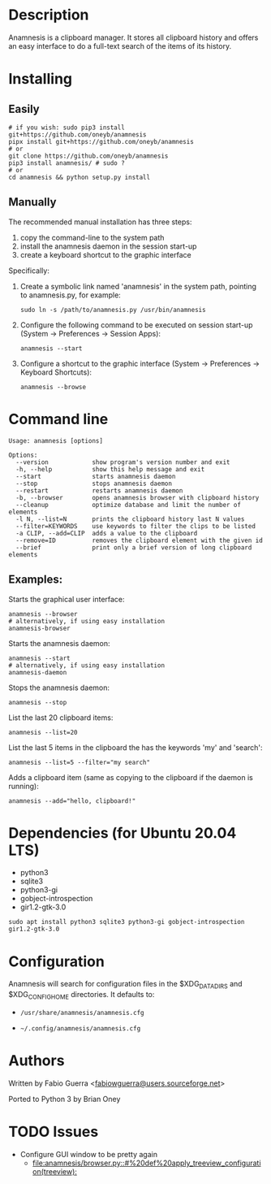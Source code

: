# Description

Anamnesis is a clipboard manager. It stores all clipboard history and
offers an easy interface to do a full-text search of the items of its
history.

# Installing

## Easily

``` shell
# if you wish: sudo pip3 install git+https://github.com/oneyb/anamnesis 
pipx install git+https://github.com/oneyb/anamnesis
# or
git clone https://github.com/oneyb/anamnesis
pip3 install anamnesis/ # sudo ?
# or
cd anamnesis && python setup.py install
```

## Manually

The recommended manual installation has three steps:

1.  copy the command-line to the system path
2.  install the anamnesis daemon in the session start-up
3.  create a keyboard shortcut to the graphic interface

Specifically:

1.  Create a symbolic link named 'anamnesis' in the system path,
    pointing to anamnesis.py, for example:

    ``` shell
    sudo ln -s /path/to/anamnesis.py /usr/bin/anamnesis
    ```

2.  Configure the following command to be executed on session start-up
    (System -\> Preferences -\> Session Apps):

    ``` shell
    anamnesis --start
    ```

3.  Configure a shortcut to the graphic interface (System -\>
    Preferences -\> Keyboard Shortcuts):

    ``` shell
    anamnesis --browse
    ```

# Command line

``` example
Usage: anamnesis [options]

Options:
  --version            show program's version number and exit
  -h, --help           show this help message and exit
  --start              starts anamnesis daemon
  --stop               stops anamnesis daemon
  --restart            restarts anamnesis daemon
  -b, --browser        opens anamnesis browser with clipboard history
  --cleanup            optimize database and limit the number of elements
  -l N, --list=N       prints the clipboard history last N values
  --filter=KEYWORDS    use keywords to filter the clips to be listed
  -a CLIP, --add=CLIP  adds a value to the clipboard
  --remove=ID          removes the clipboard element with the given id
  --brief              print only a brief version of long clipboard elements
```

## Examples:

Starts the graphical user interface:

``` shell
anamnesis --browser
# alternatively, if using easy installation
anamnesis-browser
```

Starts the anamnesis daemon:

``` shell
anamnesis --start
# alternatively, if using easy installation
anamnesis-daemon
```

Stops the anamnesis daemon:

``` shell
anamnesis --stop
```

List the last 20 clipboard items:

``` shell
anamnesis --list=20
```

List the last 5 items in the clipboard the has the keywords 'my' and
'search':

``` shell
anamnesis --list=5 --filter="my search"
```

Adds a clipboard item (same as copying to the clipboard if the daemon is
running):

``` shell
anamnesis --add="hello, clipboard!"
```

# Dependencies (for Ubuntu 20.04 LTS)

-   python3
-   sqlite3
-   python3-gi
-   gobject-introspection
-   gir1.2-gtk-3.0

``` shell
sudo apt install python3 sqlite3 python3-gi gobject-introspection gir1.2-gtk-3.0
```

# Configuration

Anamnesis will search for configuration files in the
$XDG<sub>DATADIRS</sub> and $XDG<sub>CONFIGHOME</sub> directories. It
defaults to:

-   `/usr/share/anamnesis/anamnesis.cfg`

-   `~/.config/anamnesis/anamnesis.cfg`

# Authors

Written by Fabio Guerra \<fabiowguerra@users.sourceforge.net\>

Ported to Python 3 by Brian Oney

# <span class="todo TODO">TODO</span> Issues

-   Configure GUI window to be pretty again
    -   [file:anamnesis/browser.py::#%20def%20apply_treeview_configuration(treeview):](anamnesis/browser.py::#%20def%20apply_treeview_configuration(treeview):)
